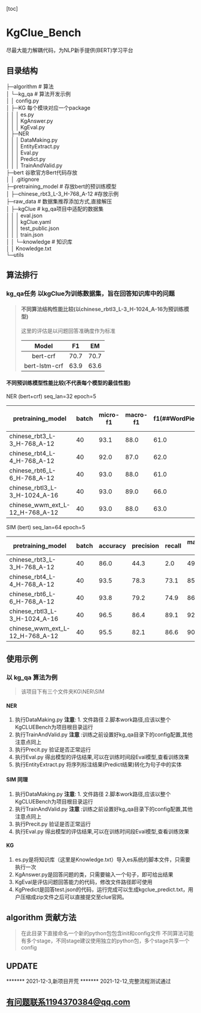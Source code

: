 [toc]

# KgClue_Bench

尽最大能力解耦代码，为NLP新手提供(BERT)学习平台

## 目录结构

├─algorithm # 算法 <br>
│ └─kg_qa # 算法开发示例<br>
│ │ config.py<br>
│ ├─KG 每个模块对应一个package<br>
│ │ │ es.py<br>
│ │ │ KgAnswer.py<br>
│ │ │ KgEval.py<br>
│ ├─NER<br>
│ │ │ DataMaking.py<br>
│ │ │ EntityExtract.py<br>
│ │ │ Eval.py<br>
│ │ │ Predict.py<br>
│ │ │ TrainAndValid.py<br>
├─bert 谷歌官方Bert代码存放<br>
│ │ .gitignore<br>
├─pretraining_model # 存放bert的预训练模型<br>
│ ├─chinese_rbt3_L-3_H-768_A-12 #存放示例<br>
├─raw_data # 数据集推荐添加方式,直接解压<br>
│ ├─kgClue # kg_qa项目中适配的数据集<br>
│ │ │ eval.json<br>
│ │ │ kgClue.yaml<br>
│ │ │ test_public.json<br>
│ │ │ train.json<br>
│ │ └─knowledge # 知识库<br>
│ │ Knowledge.txt<br>
└─utils<br>


## 算法排行

### **kg_qa任务** 以kgClue为训练数据集，旨在回答知识库中的问题

> #### 不同算法结构性能比较(以chinese_rbtl3_L-3_H-1024_A-16为预训练模型)
> 这里的评估是以问题回答准确度作为标准
> 
>Model   | F1     | EM  |
>:----:| :----:  |:----:  |
>bert-crf |  70.7      |  70.7   |
>bert-lstm-crf |  63.9       |  63.6    |

#### 不同预训练模型性能比较(不代表每个模型的最佳性能)
NER (bert+crf) seq_lan=32 epoch=5

| pretraining_model      | batch | micro-f1| macro-f1| f1(##WordPiece) |f1(B-NP/I-NP)|
| ----------- | ----------- | ----------- | ----------- | ----------- | ----------- |
| chinese_rbt3_L-3_H-768_A-12      | 40       | 93.1| 88.0 | 61.0 | 79.0 |
| chinese_rbt4_L-4_H-768_A-12   | 40        | 92.0 | 87.0 | 62.0 | 75.0 |
| chinese_rbt6_L-6_H-768_A-12   | 40        | 93.0 | 88.0 | 61.0 | 77.0 |
| chinese_rbtl3_L-3_H-1024_A-16   | 40       | 93.0 | 89.0 | 66.0 | 77.0 | 
| chinese_wwm_ext_L-12_H-768_A-12   | 40       | 93.0 | 88.0 | 63.0 | 77.0 | 

SIM (bert) seq_lan=64 epoch=5

| pretraining_model      | batch | accuracy| precision| recall |macro-f1|
| ----------- | ----------- | ----------- | ----------- | ----------- | ----------- |
| chinese_rbt3_L-3_H-768_A-12      | 40       | 86.0| 44.3 | 2.0 | 49.0 |
| chinese_rbt4_L-4_H-768_A-12   | 40        | 93.5 | 78.3 | 73.1 | 85.9 |
| chinese_rbt6_L-6_H-768_A-12   | 40        | 93.8 | 79.2 | 74.9 | 86.7 |
| chinese_rbtl3_L-3_H-1024_A-16   | 40       |96.5 |86.4| 89.1| 92.9 | 
| chinese_wwm_ext_L-12_H-768_A-12   | 40       | 95.5| 82.1| 86.6 | 90.9 | 

## 使用示例

### 以 **kg_qa** 算法为例

> 该项目下有三个文件夹KG\NER\SIM

#### NER

1. 执行DataMaking.py **注意**: 1. 文件路径 2.脚本work路径,应该以整个KgCLUEBench为项目根目录运行
2. 执行TrainAndValid.py **注意** :训练之前设置好kg_qa目录下的config配置,其他注意点同上
3. 执行Precit.py 验证是否正常运行
4. 执行Eval.py 得出模型的评估结果,可以在训练时间段Eval模型,查看训练效果
5. 执行EntityExtract.py 将序列标注结果(Predict结果)转化为句子中的实体

#### SIM 同理

1. 执行DataMaking.py **注意**: 1. 文件路径 2.脚本work路径,应该以整个KgCLUEBench为项目根目录运行
2. 执行TrainAndValid.py **注意** :训练之前设置好kg_qa目录下的config配置,其他注意点同上
3. 执行Precit.py 验证是否正常运行
4. 执行Eval.py 得出模型的评估结果,可以在训练时间段Eval模型,查看训练效果

#### KG
1. es.py是将知识库（这里是Knowledge.txt）导入es系统的脚本文件，只需要执行一次
2. KgAnswer.py是回答问题的类，只需要输入一个句子，即可给出结果
3. KgEval是评估问题回答能力的代码，修改文件路径即可使用
4. KgPredict是回答test.json的代码，运行完成可以生成kgclue_predict.txt，用户压缩成zip文件之后可以直接提交至clue官网。

## algorithm 贡献方法

> 在此目录下直接命名一个新的python包包含init和config文件
> 不同算法可能有多个stage，不同stage建议使用独立的python包，多个stage共享一个config

## UPDATE

******* 2021-12-3,新项目开荒
******* 2021-12-12,完整流程测试通过

## 有问题联系1194370384@qq.com

